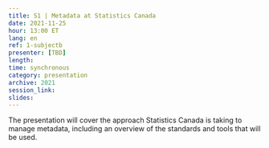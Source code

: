 ```yaml
---
title: S1 | Metadata at Statistics Canada
date: 2021-11-25
hour: 13:00 ET
lang: en
ref: 1-subjectb
presenter: [TBD]
length:
time: synchronous
category: presentation
archive: 2021
session_link:
slides:
---
```

The presentation will cover the approach Statistics Canada is taking to manage metadata, including an overview of the standards and tools that will be used.
